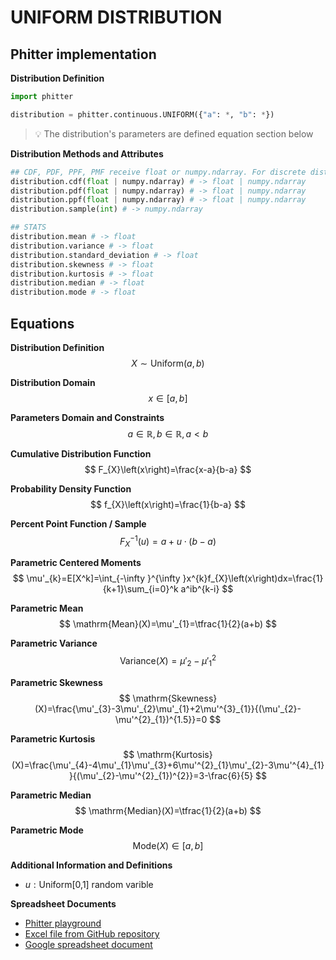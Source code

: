 # UNIFORM DISTRIBUTION

## Phitter implementation

**Distribution Definition**

```python
import phitter

distribution = phitter.continuous.UNIFORM({"a": *, "b": *})
```

> 💡 The distribution's parameters are defined equation section below

**Distribution Methods and Attributes**

```python
## CDF, PDF, PPF, PMF receive float or numpy.ndarray. For discrete distributions PMF instead of PDF. Parameters notation are in description of ditribution
distribution.cdf(float | numpy.ndarray) # -> float | numpy.ndarray
distribution.pdf(float | numpy.ndarray) # -> float | numpy.ndarray
distribution.ppf(float | numpy.ndarray) # -> float | numpy.ndarray
distribution.sample(int) # -> numpy.ndarray

## STATS
distribution.mean # -> float
distribution.variance # -> float
distribution.standard_deviation # -> float
distribution.skewness # -> float
distribution.kurtosis # -> float
distribution.median # -> float
distribution.mode # -> float
```

## Equations

**Distribution Definition**
$$ X\sim\mathrm{Uniform}\left(a,b\right) $$

**Distribution Domain**
$$ x\in [a,b] $$

**Parameters Domain and Constraints**
$$ a\in\mathbb{R}, b\in\mathbb{R}, a < b $$

**Cumulative Distribution Function**
$$ F_{X}\left(x\right)=\frac{x-a}{b-a} $$

**Probability Density Function**
$$ f_{X}\left(x\right)=\frac{1}{b-a} $$

**Percent Point Function / Sample**
$$ F^{-1}_{X}\left(u\right)=a+u\cdot(b-a) $$

**Parametric Centered Moments**
$$ \mu'_{k}=E[X^k]=\int_{-\infty }^{\infty }x^{k}f_{X}\left(x\right)dx=\frac{1}{k+1}\sum_{i=0}^k a^ib^{k-i} $$

**Parametric Mean**
$$ \mathrm{Mean}(X)=\mu'_{1}=\tfrac{1}{2}(a+b) $$

**Parametric Variance**
$$ \mathrm{Variance}(X)=\mu'_{2}-\mu'^{2}_{1} $$

**Parametric Skewness**
$$ \mathrm{Skewness}(X)=\frac{\mu'_{3}-3\mu'_{2}\mu'_{1}+2\mu'^{3}_{1}}{(\mu'_{2}-\mu'^{2}_{1})^{1.5}}=0 $$

**Parametric Kurtosis**
$$ \mathrm{Kurtosis}(X)=\frac{\mu'_{4}-4\mu'_{1}\mu'_{3}+6\mu'^{2}_{1}\mu'_{2}-3\mu'^{4}_{1}}{(\mu'_{2}-\mu'^{2}_{1})^{2}}=3-\frac{6}{5} $$

**Parametric Median**
$$ \mathrm{Median}(X)=\tfrac{1}{2}(a+b) $$

**Parametric Mode**
$$ \mathrm{Mode}(X)\in [a,b] $$

**Additional Information and Definitions**
- $u:\text{Uniform[0,1] random varible}$

**Spreadsheet Documents**

-   [Phitter playground](https://phitter.io/distributions/continuous/uniform)
-   [Excel file from GitHub repository](https://github.com/phitterio/phitter-files/blob/main/continuous/uniform.xlsx)
-   [Google spreadsheet document](https://docs.google.com/spreadsheets/d/1TSaKNHOsVLYUobyKTpHR6qCuCAgfkKmRSETvdeZLcw4)
    